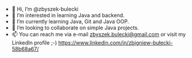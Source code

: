 - 👋 Hi, I’m @zbyszek-bulecki
- 👀 I’m interested in learning Java and backend.
- 🌱 I’m currently learning Java, Git and Java OOP.
- 💞️ I’m looking to collaborate on simple Java projects.
- 📫 You can reach me via e-mail zbyszek.bulecki@gmail.com or visit my LinkedIn profile ;-) https://www.linkedin.com/in/zbigniew-bułecki-58b68a67/

<!---
zbyszek-bulecki/zbyszek-bulecki is a ✨ special ✨ repository because its `README.md` (this file) appears on your GitHub profile.
You can click the Preview link to take a look at your changes.
--->
